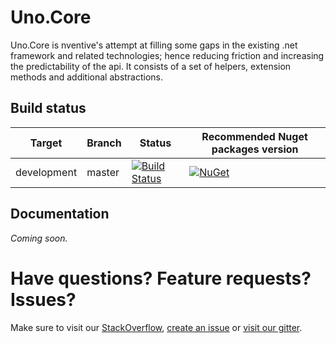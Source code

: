 # Uno.Core

Uno.Core is nventive's attempt at filling some gaps in the existing .net framework and related technologies; hence reducing friction
and increasing the predictability of the api. It consists of a set of helpers, extension methods and additional abstractions.

## Build status

| Target | Branch | Status | Recommended Nuget packages version |
| ------ | ------ | ------ | ------ |
| development | master |[![Build Status](https://dev.azure.com/uno-platform/Uno%20Platform/_apis/build/status/Uno%20Platform/Uno.Core-CI?branchName=master)](https://dev.azure.com/uno-platform/Uno%20Platform/_build/latest?definitionId=39?branchName=master) | [![NuGet](https://img.shields.io/nuget/v/Uno.Core.svg)](https://www.nuget.org/packages/Uno.Core/) |

## Documentation
_Coming soon._

# Have questions? Feature requests? Issues?

Make sure to visit our [StackOverflow](https://stackoverflow.com/questions/tagged/uno-platform), [create an issue](https://github.com/nventive/Uno.SourceGeneration/issues) or [visit our gitter](https://gitter.im/uno-platform/Lobby).
